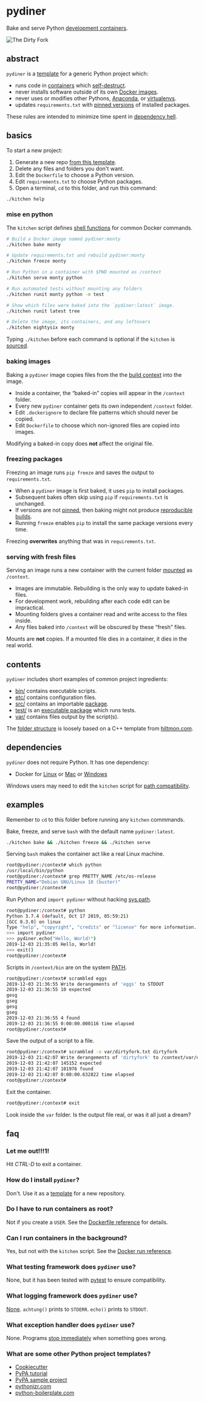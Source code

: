 # pydiner

Bake and serve Python [development containers].

![The Dirty Fork](pydiner.jpeg)

[development containers]:https://docs.docker.com/develop/

## abstract

`pydiner` is a [template] for a generic Python project which:

- runs code in [containers] which [self-destruct].
- never installs software outside of its own [Docker images].
- never uses or modifies other Pythons, [Anaconda], or [virtualenvs].
- updates `requirements.txt` with [pinned versions] of installed packages.

These rules are intended to minimize time spent in [dependency hell].

[template]:https://help.github.com/en/articles/creating-a-repository-from-a-template
[containers]:https://en.wikipedia.org/wiki/OS-level_virtualisation
[self-destruct]:https://docs.docker.com/engine/reference/run/#clean-up---rm
[Docker images]:https://docs.docker.com/engine/docker-overview/
[Anaconda]:https://www.anaconda.com/
[virtualenvs]:https://virtualenv.pypa.io/en/latest/
[pinned versions]:https://pip.pypa.io/en/stable/user_guide/#pinned-version-numbers
[dependency hell]:https://en.wikipedia.org/wiki/Dependency_hell

## basics

To start a new project:

1. Generate a new repo [from this template].
1. Delete any files and folders you don't want.
1. Edit the `Dockerfile` to choose a Python version.
1. Edit `requirements.txt` to choose Python packages.
1. Open a terminal, `cd` to this folder, and run this command:
```sh
./kitchen help
```

[from this template]:https://help.github.com/en/articles/creating-a-repository-from-a-template
[pip]:https://pip.pypa.io/en/stable/

### mise en python

The `kitchen` script defines [shell functions] for common Docker commands.
```sh
# Build a Docker image named pydiner:monty
./kitchen bake monty

# Update requirements.txt and rebuild pydiner:monty
./kitchen freeze monty

# Run Python in a container with $PWD mounted as /context
./kitchen serve monty python

# Run automated tests without mounting any folders
./kitchen runit monty python -m test

# Show which files were baked into the `pydiner:latest` image.
./kitchen runit latest tree

# Delete the image, its containers, and any leftovers
./kitchen eightysix monty
```
Typing `./kitchen` before each command is optional if the `kitchen` is [sourced].

[shell functions]:https://www.gnu.org/software/bash/manual/html_node/Shell-Functions.html
[sourced]:https://en.wikipedia.org/wiki/Source_(command)

### baking images

Baking a `pydiner` image copies files from the the [build context] into the image.

- Inside a container, the <q>baked-in</q> copies will appear in the `/context` folder.
- Every new `pydiner` container gets its own independent `/context` folder.
- Edit `.dockerignore` to declare file patterns which should never be copied.
- Edit `Dockerfile` to choose which non-ignored files are copied into images.

Modifying a baked-in copy does **not** affect the original file.

[build context]:https://docs.docker.com/engine/reference/commandline/build/

### freezing packages

Freezing an image runs `pip freeze` and saves the output to `requirements.txt`.

- When a `pydiner` image is first baked, it uses `pip` to install packages.
- Subsequent bakes often skip using `pip` if `requirements.txt` is unchanged.
- If versions are not [pinned], then baking might not produce [reproducible builds].
- Running `freeze` enables `pip` to install the same package versions every time.

Freezing **overwrites** anything that was in `requirements.txt`.

[pinned]:https://pip.pypa.io/en/stable/user_guide/#pinned-version-numbers
[reproducible builds]:https://en.wikipedia.org/wiki/Reproducible_builds

### serving with fresh files

Serving an image runs a new container with the current folder [mounted] as `/context`.

- Images are immutable. Rebuilding is the only way to update baked-in files.
- For development work, rebuilding after each code edit can be impractical.
- Mounting folders gives a container read and write access to the files inside.
- Any files baked into `/context` will be obscured by these <q>fresh</q> files.

Mounts are **not** copies. If a mounted file dies in a container, it dies in the real world.

[mounted]:https://docs.docker.com/storage/bind-mounts/

## contents

`pydiner` includes short examples of common project ingredients:

- [bin/](bin) contains executable scripts.
- [etc/](etc) contains configuration files.
- [src/](src) contains an importable [package].
- [test/](test) is an [executable package] which runs tests.
- [var/](var) contains files output by the script(s).

The [folder structure] is loosely based on a C++ template from [hiltmon.com].

[package]:https://docs.python.org/3/tutorial/modules.html#packages
[executable package]:https://docs.python.org/3/library/__main__.html
[folder structure]:https://en.wikipedia.org/wiki/Directory_structure
[hiltmon.com]:https://hiltmon.com/blog/2013/07/03/a-simple-c-plus-plus-project-structure/

## dependencies

`pydiner` does not require Python. It has one dependency:

- Docker for [Linux] or [Mac] or [Windows]

Windows users may need to edit the `kitchen` script for [path compatibility].

[Linux]: https://docs.docker.com/install/
[Mac]: https://docs.docker.com/docker-for-mac/install/
[Windows]: https://docs.docker.com/docker-for-windows/
[path compatibility]: https://en.wikipedia.org/wiki/Path_(computing)#MS-DOS/Microsoft_Windows_style

## examples

Remember to `cd` to this folder before running any `kitchen` commmands.

Bake, freeze, and serve `bash` with the default name `pydiner:latest`.
```sh
./kitchen bake && ./kitchen freeze && ./kitchen serve
```

Serving `bash` makes the container act like a real Linux machine.
```sh
root@pydiner:/context# which python
/usr/local/bin/python
root@pydiner:/context# grep PRETTY_NAME /etc/os-release
PRETTY_NAME="Debian GNU/Linux 10 (buster)"
root@pydiner:/context#
```

Run Python and `import pydiner` without hacking [sys.path].
```sh
root@pydiner:/context# python
Python 3.7.4 (default, Oct 17 2019, 05:59:21)
[GCC 8.3.0] on linux
Type "help", "copyright", "credits" or "license" for more information.
>>> import pydiner
>>> pydiner.echo("Hello, World!")
2019-12-03 21:35:05 Hello, World!
>>> exit()
root@pydiner:/context#
```

Scripts in `/context/bin` are on the system [PATH].
```sh
root@pydiner:/context# scrambled eggs
2019-12-03 21:36:55 Write derangements of 'eggs' to STDOUT
2019-12-03 21:36:55 10 expected
gesg
gseg
gesg
gseg
2019-12-03 21:36:55 4 found
2019-12-03 21:36:55 0:00:00.000116 time elapsed
root@pydiner:/context#
```

Save the output of a script to a file.
```sh
root@pydiner:/context# scrambled -o var/dirtyfork.txt dirtyfork
2019-12-03 21:42:07 Write derangements of 'dirtyfork' to /context/var/dirtyfork.txt
2019-12-03 21:42:07 145152 expected
2019-12-03 21:42:07 101976 found
2019-12-03 21:42:07 0:00:00.632822 time elapsed
root@pydiner:/context#
```

Exit the container.
```sh
root@pydiner:/context# exit
```

Look inside the `var` folder. Is the output file real, or was it all just a dream?

[sys.path]:https://docs.python.org/3/library/sys.html#sys.path
[PATH]:https://en.wikipedia.org/wiki/PATH_(variable)


## faq

### Let me out!!!1!

Hit *CTRL-D* to exit a container.

### How do I install `pydiner`?

Don't. Use it as a [template] for a new repository.

[template]:https://help.github.com/en/articles/creating-a-repository-from-a-template

### Do I have to run containers as root?

Not if you create a `USER`. See the [Dockerfile reference] for details.

[Dockerfile reference]:https://docs.docker.com/engine/reference/builder/

### Can I run containers in the background?

Yes, but not with the `kitchen` script. See the [Docker run reference].

[Docker run reference]:https://docs.docker.com/engine/reference/run/

### What testing framework does `pydiner` use?

None, but it has been tested with [pytest] to ensure compatibility.

[pytest]:https://docs.pytest.org/en/latest/

### What logging framework does `pydiner` use?

[None]. `achtung()` prints to `STDERR`. `echo()` prints to `STDOUT`.

[None]:https://12factor.net/logs

### What exception handler does `pydiner` use?

None. Programs [stop immediately] when something goes wrong.

[stop immediately]:https://global.toyota/en/company/vision-and-philosophy/production-system/

### What are some other Python project templates?

- [Cookiecutter](https://github.com/cookiecutter/cookiecutter)
- [PyPA tutorial](https://packaging.python.org/tutorials/packaging-projects/)
- [PyPA sample project](https://github.com/pypa/sampleproject)
- [pythonizr.com](https://pythonizr.com/)
- [python-boilerplate.com](https://www.python-boilerplate.com)
